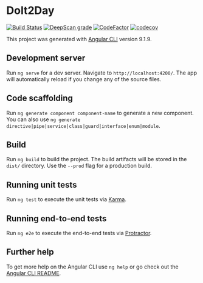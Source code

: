 # DoIt2Day
[![Build Status](https://travis-ci.com/fabian-peters/DoIt2Day.svg?token=CPToo8s7ErWVCsPSJ8yT&branch=master)](https://travis-ci.com/fabian-peters/DoIt2Day)
[![DeepScan grade](https://deepscan.io/api/teams/9854/projects/12503/branches/192424/badge/grade.svg?token=a1fa0980263b30233c0ddf1e9c3ed778290db2ee)](https://deepscan.io/dashboard#view=project&tid=9854&pid=12503&bid=192424)
[![CodeFactor](https://www.codefactor.io/repository/github/fabian-peters/doit2day/badge?s=d1c810ec4c801c2da10ea2b7d620d9e56c92809e)](https://www.codefactor.io/repository/github/fabian-peters/doit2day)
[![codecov](https://codecov.io/gh/fabian-peters/DoIt2Day/branch/master/graph/badge.svg?token=MnC8lRjk8u)](https://codecov.io/gh/fabian-peters/DoIt2Day)

This project was generated with [Angular CLI](https://github.com/angular/angular-cli) version 9.1.9.

## Development server

Run `ng serve` for a dev server. Navigate to `http://localhost:4200/`. The app will automatically reload if you change any of the source files.

## Code scaffolding

Run `ng generate component component-name` to generate a new component. You can also use `ng generate directive|pipe|service|class|guard|interface|enum|module`.

## Build

Run `ng build` to build the project. The build artifacts will be stored in the `dist/` directory. Use the `--prod` flag for a production build.

## Running unit tests

Run `ng test` to execute the unit tests via [Karma](https://karma-runner.github.io).

## Running end-to-end tests

Run `ng e2e` to execute the end-to-end tests via [Protractor](http://www.protractortest.org/).

## Further help

To get more help on the Angular CLI use `ng help` or go check out the [Angular CLI README](https://github.com/angular/angular-cli/blob/master/README.md).
